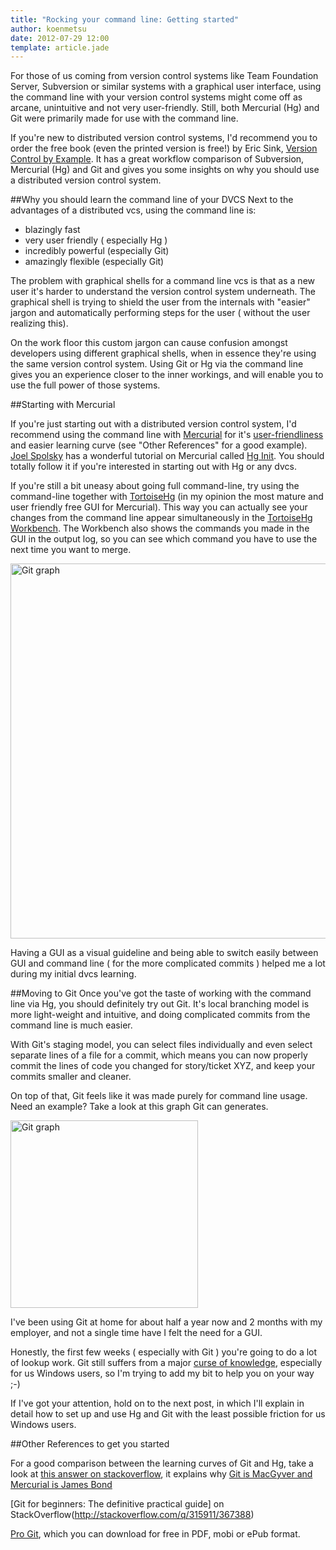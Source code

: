 ```yaml
---
title: "Rocking your command line: Getting started"
author: koenmetsu
date: 2012-07-29 12:00
template: article.jade
---
```


For those of us coming from version control systems like Team Foundation Server, Subversion or similar systems with a graphical user interface, using the command line with your version control systems might come off as arcane, unintuitive and not very user-friendly. Still, both Mercurial (Hg) and Git were primarily made for use with the command line.

If you're new to distributed version control systems, I'd recommend you to order the free book (even the printed version is free!) by Eric Sink, [Version Control by Example](http://www.ericsink.com/vcbe/). It has a great workflow comparison of Subversion, Mercurial (Hg) and Git and gives you some insights on why you should use a distributed version control system.	

##Why you should learn the command line of your DVCS
Next to the advantages of a distributed vcs, using the command line is:

- blazingly fast
- very user friendly ( especially Hg )
- incredibly powerful (especially Git)
- amazingly flexible (especially Git)

The problem with graphical shells for a command line vcs is that as a new user it's harder to understand the version control system underneath. The graphical shell is trying to shield the user from the internals with "easier" jargon and automatically performing steps for the user ( without the user realizing this). 

On the work floor this custom jargon can cause confusion amongst developers using different graphical shells, when in essence they're using the same version control system. Using Git or Hg via the command line gives you an experience closer to the inner workings, and will enable you to use the full power of those systems.

##Starting with Mercurial

If you're just starting out with a distributed version control system, I'd recommend using the command line with [Mercurial](http://mercurial.selenic.com/) for it's [user-friendliness](http://www.secretgeek.net/merc_hints.asp) and easier learning curve (see "Other References" for a good example). [Joel Spolsky](http://www.joelonsoftware.com) has a wonderful tutorial on Mercurial called [Hg Init](http://hginit.com/). You should totally follow it if you're interested in starting out with Hg or any dvcs.

If you're still a bit uneasy about going full command-line, try using the command-line together with [TortoiseHg](http://tortoisehg.bitbucket.org/) (in my opinion the most mature and user friendly free GUI for Mercurial). This way you can actually see your changes from the command line appear simultaneously in the [TortoiseHg Workbench](http://tortoisehg.bitbucket.org/manual/2.4/workbench.html). The Workbench also shows the commands you made in the GUI in the output log, so you can see which command you have to use the next time you want to merge.

<a href="http://koenmetsu.com/get/images/commandlinedvcs/Tortoise%20Workbench.png"><img src="http://koenmetsu.com/get/images/commandlinedvcs/Tortoise%20Workbench.png" alt="Git graph" title="Git graph" width="600"></a>

Having a GUI as a visual guideline and being able to switch easily between GUI and command line ( for the more complicated commits ) helped me a lot during my initial dvcs learning.

##Moving to Git
Once you've got the taste of working with the command line via Hg, you should definitely try out Git. It's local branching model is more light-weight and intuitive, and doing complicated commits from the command line is much easier. 

With Git's staging model, you can select files individually and even select separate lines of a file for a commit, which means you can now properly commit the lines of code you changed for story/ticket XYZ, and keep your commits smaller and cleaner.

On top of that, Git feels like it was made purely for command line usage. Need an example? Take a look at this graph Git can generates.

<a href="http://koenmetsu.com/get/images/commandlinedvcs/Graph.png"><img src="http://koenmetsu.com/get/images/commandlinedvcs/Graph.png" alt="Git graph" title="Git graph" width="300"></a>

I've been using Git at home for about half a year now and 2 months with my employer, and not a single time have I felt the need for a GUI.

Honestly, the first few weeks ( especially with Git ) you're going to do a lot of lookup work. Git still suffers from a major [curse of knowledge](https://en.wikipedia.org/wiki/Curse_of_knowledge), especially for us Windows users, so I'm trying to add my bit to help you on your way ;-)

If I've got your attention, hold on to the next post, in which I'll explain in detail how to set up and use Hg and Git with the least possible friction for us Windows users.

##Other References to get you started

For a good comparison between the learning curves of Git and Hg, take a look at [this answer on stackoverflow](http://stackoverflow.com/a/892688/367388), it explains why [Git is MacGyver and Mercurial is James Bond](http://stackoverflow.com/a/35845/367388)

[Git for beginners: The definitive practical guide] on StackOverflow(http://stackoverflow.com/q/315911/367388)

[Pro Git](http://git-scm.com/book), which you can download for free in PDF, mobi or ePub format.
